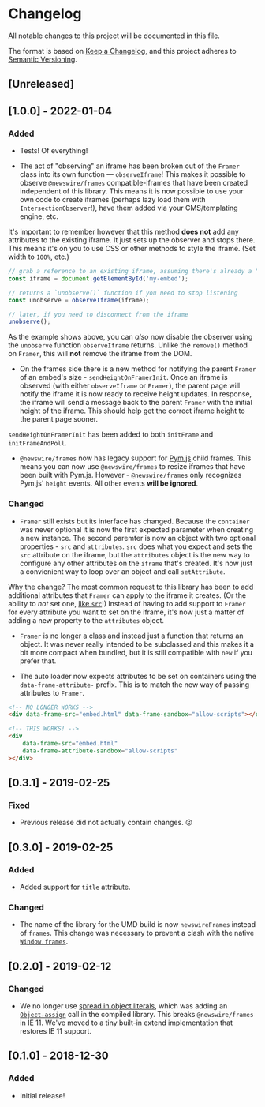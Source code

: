 # Changelog

All notable changes to this project will be documented in this file.

The format is based on [Keep a Changelog](https://keepachangelog.com/en/1.0.0/),
and this project adheres to [Semantic Versioning](https://semver.org/spec/v2.0.0.html).

## [Unreleased]

## [1.0.0] - 2022-01-04

### Added

- Tests! Of everything!

- The act of "observing" an iframe has been broken out of the `Framer` class into its own function — `observeIframe`! This makes it possible to observe `@newswire/frames` compatible-iframes that have been created independent of this library. This means it is now possible to use your own code to create iframes (perhaps lazy load them with `IntersectionObserver`!), have them added via your CMS/templating engine, etc.

It's important to remember however that this method **does not** add any attributes to the existing iframe. It just sets up the observer and stops there. This means it's on you to use CSS or other methods to style the iframe. (Set width to `100%`, etc.)

```js
// grab a reference to an existing iframe, assuming there's already a "src" on this
const iframe = document.getElementById('my-embed');

// returns a `unobserve()` function if you need to stop listening
const unobserve = observeIframe(iframe);

// later, if you need to disconnect from the iframe
unobserve();
```

As the example shows above, you can _also_ now disable the observer using the `unobserve` function `observeIframe` returns. Unlike the `remove()` method on `Framer`, this will **not** remove the iframe from the DOM.

- On the frames side there is a new method for notifying the parent `Framer` of an embed's size - `sendHeightOnFramerInit`. Once an iframe is observed (with either `observeIframe` or `Framer`), the parent page will notify the iframe it is now ready to receive height updates. In response, the iframe will send a message back to the parent `Framer` with the initial height of the iframe. This should help get the correct iframe height to the parent page sooner.

`sendHeightOnFramerInit` has been added to both `initFrame` and `initFrameAndPoll`.

- `@newswire/frames` now has legacy support for [Pym.js](http://blog.apps.npr.org/pym.js/) child frames. This means you can now use `@newswire/frames` to resize iframes that have been built with Pym.js. However - `@newswire/frames` only recognizes Pym.js' `height` events. All other events **will be ignored**.

### Changed

- `Framer` still exists but its interface has changed. Because the `container` was never optional it is now the first expected parameter when creating a new instance. The second paremter is now an object with two optional properties - `src` and `attributes`. `src` does what you expect and sets the `src` attribute on the iframe, but the `attributes` object is the new way to configure any other attributes on the `iframe` that's created. It's now just a convienient way to loop over an object and call `setAttribute`.

Why the change? The most common request to this library has been to add additional attributes that `Framer` can apply to the iframe it creates. (Or the ability to _not_ set one, [like `src`](https://github.com/rdmurphy/frames/pull/6)!) Instead of having to add support to `Framer` for every attribute you want to set on the iframe, it's now just a matter of adding a new property to the `attributes` object.

- `Framer` is no longer a class and instead just a function that returns an object. It was never really intended to be subclassed and this makes it a bit more compact when bundled, but it is still compatible with `new` if you prefer that.

- The auto loader now expects attributes to be set on containers using the `data-frame-attribute-` prefix. This is to match the new way of passing attributes to `Framer`.

```html
<!-- NO LONGER WORKS -->
<div data-frame-src="embed.html" data-frame-sandbox="allow-scripts"></div>

<!-- THIS WORKS! -->
<div
	data-frame-src="embed.html"
	data-frame-attribute-sandbox="allow-scripts"
></div>
```

## [0.3.1] - 2019-02-25

### Fixed

- Previous release did not actually contain changes. 😣

## [0.3.0] - 2019-02-25

### Added

- Added support for `title` attribute.

### Changed

- The name of the library for the UMD build is now `newswireFrames` instead of `frames`. This change was necessary to prevent a clash with the native [`Window.frames`](https://developer.mozilla.org/en-US/docs/Web/API/Window/frames).

## [0.2.0] - 2019-02-12

### Changed

- We no longer use [spread in object literals](https://developer.mozilla.org/en-US/docs/Web/JavaScript/Reference/Operators/Spread_syntax#Spread_in_object_literals), which was adding an [`Object.assign`](https://developer.mozilla.org/en-US/docs/Web/JavaScript/Reference/Global_Objects/Object/assign) call in the compiled library. This breaks `@newswire/frames` in IE 11. We've moved to a tiny built-in extend implementation that restores IE 11 support.

## [0.1.0] - 2018-12-30

### Added

- Initial release!
